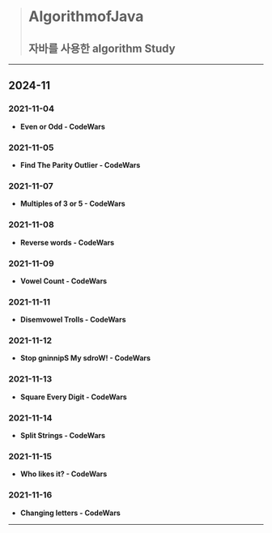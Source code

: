 > # **AlgorithmofJava**
> ## 자바를 사용한 algorithm Study
---
## 2024-11
### 2021-11-04
* **Even or Odd - CodeWars**
### 2021-11-05
* **Find The Parity Outlier - CodeWars**
### 2021-11-07
* **Multiples of 3 or 5 - CodeWars**
### 2021-11-08
* **Reverse words - CodeWars**
### 2021-11-09
* **Vowel Count - CodeWars**
### 2021-11-11
* **Disemvowel Trolls - CodeWars**
### 2021-11-12
* **Stop gninnipS My sdroW! - CodeWars**
### 2021-11-13
* **Square Every Digit - CodeWars**
### 2021-11-14
* **Split Strings - CodeWars**
### 2021-11-15
* **Who likes it? - CodeWars**
### 2021-11-16
* **Changing letters - CodeWars**
---
